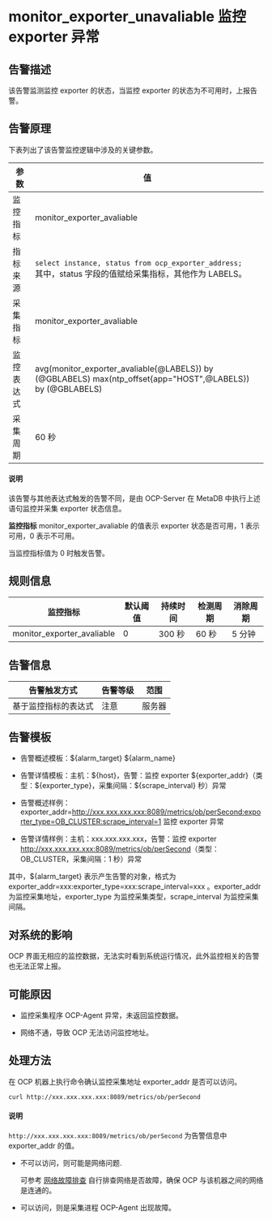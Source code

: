 monitor_exporter_unavaliable 监控 exporter 异常
================================================================

告警描述
-------------------------

该告警监测监控 exporter 的状态，当监控 exporter 的状态为不可用时，上报告警。

告警原理
-------------------------

下表列出了该告警监控逻辑中涉及的关键参数。

|  参数   |                                                               值                                                               |
|-------|-------------------------------------------------------------------------------------------------------------------------------|
| 监控指标  | monitor_exporter_avaliable                                                                                                    |
| 指标来源  | ` select instance, status from ocp_exporter_address; `</br>其中，status 字段的值赋给采集指标，其他作为 LABELS。   |
| 采集指标  | monitor_exporter_avaliable                                                                                                    |
| 监控表达式 | avg(monitor_exporter_avaliable{@LABELS}) by (@GBLABELS) max(ntp_offset{app="HOST",@LABELS}) by (@GBLABELS)                    |
| 采集周期  | 60 秒                                                                                                                          |

  <main id="notice" type='explain'>
    <h4>说明</h4>
    <p>该告警与其他表达式触发的告警不同，是由 OCP-Server 在 MetaDB 中执行上述语句监控并采集 exporter 状态信息。</p>
  </main>

**监控指标** monitor_exporter_avaliable 的值表示 exporter 状态是否可用，1 表示可用，0 表示不可用。

当监控指标值为 0 时触发告警。

**规则信息**
-----------------------------

|            监控指标            | 默认阈值 | 持续时间  | 检测周期 | 消除周期 |
|----------------------------|------|-------|------|------|
| monitor_exporter_avaliable | 0    | 300 秒 | 60 秒 | 5 分钟 |

**告警信息**
-----------------------------

|   告警触发方式   | 告警等级 | 范围  |
|------------|------|-----|
| 基于监控指标的表达式 | 注意   | 服务器 |

**告警模板**
-----------------------------

* 告警概述模板：\${alarm_target} ${alarm_name}

* 告警详情模板：主机：\${host}，告警：监控 exporter \${exporter_addr}（类型：\${exporter_type}，采集间隔：${scrape_interval} 秒）异常
  
* 告警概述样例：exporter_addr=<http://xxx.xxx.xxx.xxx:8089/metrics/ob/perSecond:exporter_type=OB_CLUSTER:scrape_interval=1> 监控 exporter 异常
  
* 告警详情样例：主机：xxx.xxx.xxx.xxx，告警：监控 exporter <http://xxx.xxx.xxx.xxx:8089/metrics/ob/perSecond>（类型：OB_CLUSTER，采集间隔：1 秒）异常
  
其中，${alarm_target} 表示产生告警的对象，格式为 exporter_addr=xxx:exporter_type=xxx:scrape_interval=xxx 。exporter_addr 为监控采集地址，exporter_type 为监控采集类型，scrape_interval 为监控采集间隔。

**对系统的影响**
-------------------------------

OCP 界面无相应的监控数据，无法实时看到系统运行情况，此外监控相关的告警也无法正常上报。

**可能原因**
-----------------------------

* 监控采集程序 OCP-Agent 异常，未返回监控数据。

* 网络不通，导致 OCP 无法访问监控地址。

**处理方法**
-----------------------------

在 OCP 机器上执行命令确认监控采集地址 exporter_addr 是否可以访问。

```shell
curl http://xxx.xxx.xxx.xxx:8089/metrics/ob/perSecond
```

  <main id="notice" type='explain'>
    <h4>说明</h4>
    <p><code>http://xxx.xxx.xxx.xxx:8089/metrics/ob/perSecond</code> 为告警信息中 exporter_addr 的值。</p>
  </main>

* 不可以访问，则可能是网络问题.

  可参考 [网络故障排查](../500.appendix/600.network-troubleshooting.md) 自行排查网络是否故障，确保 OCP 与该机器之间的网络是连通的。
  
* 可以访问，则是采集进程 OCP-Agent 出现故障。
